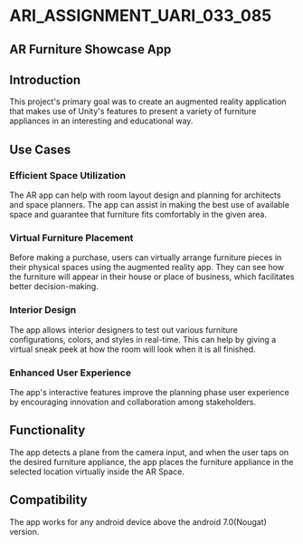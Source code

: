 # ARI_ASSIGNMENT_UARI_033_085

## AR Furniture Showcase App

## Introduction

This project's primary goal was to create an augmented reality application that makes use of Unity's features to present a variety of furniture appliances in an interesting and educational way. 

## Use Cases

### Efficient Space Utilization

The AR app can help with room layout design and planning for architects and space planners. The app can assist in making the best use of available space and guarantee that furniture fits comfortably in the given area. 

### Virtual Furniture Placement

Before making a purchase, users can virtually arrange furniture pieces in their physical spaces using the augmented reality app. They can see how the furniture will appear in their house or place of business, which facilitates better decision-making. 

### Interior Design

The app allows interior designers to test out various furniture configurations, colors, and styles in real-time. This can help by giving a 	virtual sneak peek at how the room will look when it is all finished. 

### Enhanced User Experience

The app's interactive features improve the planning phase user experience by encouraging innovation and collaboration among stakeholders. 

## Functionality

The app detects a plane from the camera input, and when the user taps on the desired furniture appliance, the app places the furniture appliance in the selected location virtually inside the AR Space.

## Compatibility

The app works for any android device above the android 7.0(Nougat) version. 
